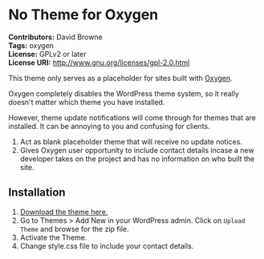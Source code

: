 # No Theme for Oxygen
**Contributors:** David Browne  
**Tags:** oxygen  
**License:** GPLv2 or later  
**License URI:** http://www.gnu.org/licenses/gpl-2.0.html

This theme only serves as a placeholder for sites built with [Oxygen](http://oxygenbuilder.com/).

Oxygen completely disables the WordPress theme system, so it really doesn't matter which theme you have installed.

However, theme update notifications will come through for themes that are installed. It can be annoying to you and confusing for clients.

1. Act as blank placeholder theme that will receive no update notices.
2. Gives Oxygen user opportunity to include contact details incase a new developer takes on the project and has no information on who built the site.

## Installation ##

1. [Download the theme here.](https://github.com/wplit/no-theme/archive/master.zip)
2. Go to Themes > Add New in your WordPress admin. Click on `Upload Theme` and browse for the zip file.
3. Activate the Theme.
4. Change style.css file to include your contact details.
